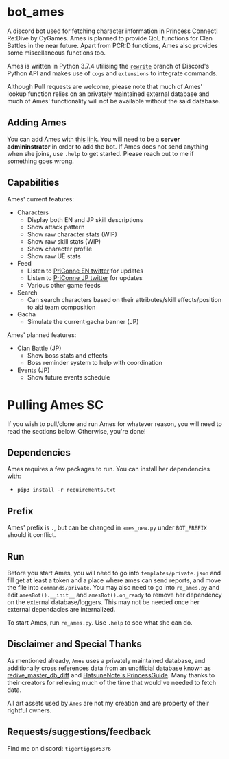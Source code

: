 # bot_ames
A discord bot used for fetching character information in Princess Connect! Re:Dive by CyGames. Ames is planned to provide QoL functions for Clan Battles in the near future. Apart from PCR:D functions, Ames also provides some miscellaneous functions too.

Ames is written in Python 3.7.4 utilising the [`rewrite`](https://github.com/Rapptz/discord.py) branch of Discord's Python API and makes use of `cogs` and `extensions` to integrate commands.

Although Pull requests are welcome, please note that much of Ames' lookup function relies on an privately maintained external database and much of Ames' functionality will not be available without the said database.

## Adding Ames
You can add Ames with [this link](https://discord.com/api/oauth2/authorize?client_id=599290654878597140&permissions=1879436368&scope=bot). You will need to be a **server admininstrator** in order to add the bot. If Ames does not send anything when she joins, use `.help` to get started. Please reach out to me if something goes wrong.

## Capabilities
Ames' current features:
* Characters
  * Display both EN and JP skill descriptions
  * Show attack pattern
  * Show raw character stats (WIP)
  * Show raw skill stats (WIP)
  * Show character profile
  * Show raw UE stats
* Feed
  * Listen to [PriConne EN twitter](https://twitter.com/priconne_eng) for updates
  * Listen to [PriConne JP twitter](https://twitter.com/priconne_redive) for updates
  * Various other game feeds
* Search
  * Can search characters based on their attributes/skill effects/position to aid team composition
* Gacha
  * Simulate the current gacha banner (JP)

Ames' planned features:
* Clan Battle (JP)
  * Show boss stats and effects
  * Boss reminder system to help with coordination
* Events (JP)
  * Show future events schedule

# Pulling Ames SC
If you wish to pull/clone and run Ames for whatever reason, you will need to read the sections below. Otherwise, you're done!

## Dependencies
Ames requires a few packages to run. You can install her dependencies with:
* `pip3 install -r requirements.txt`

## Prefix
Ames' prefix is `.`,  but can be changed in `ames_new.py` under `BOT_PREFIX` should it conflict.

## Run
Before you start Ames, you will need to go into `templates/private.json` and fill get at least a token and a place where ames can send reports, and move the file into `commands/private`. You may also need to go into `re_ames.py` and edit `amesBot().__init__` and `amesBot().on_ready` to remove her dependency on the external database/loggers. This may not be needed once her external dependacies are internalized.

To start Ames, run `re_ames.py`. Use `.help` to see what she can do. 

## Disclaimer and Special Thanks
As mentioned already, `Ames` uses a privately maintained database, and additionally cross references data from an unofficial database known as [redive_master_db_diff](https://github.com/esterTion/redive_master_db_diff) and [HatsuneNote's PrincessGuide](https://github.com/superk589/PrincessGuide). Many thanks to their creators for relieving much of the time that would've needed to fetch data.

All art assets used by `Ames` are not my creation and are property of their rightful owners.

## Requests/suggestions/feedback
Find me on discord: `tigertiggs#5376`